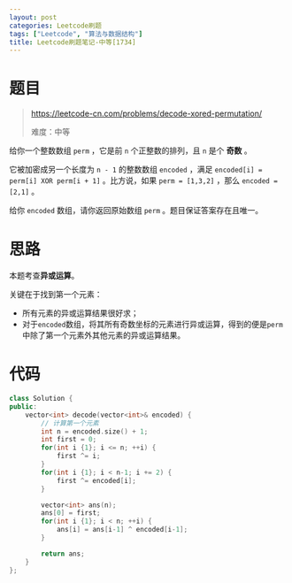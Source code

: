 ```yaml
---
layout: post
categories: Leetcode刷题
tags: ["Leetcode", "算法与数据结构"]
title: Leetcode刷题笔记-中等[1734]
---
```


<!-- more -->

# 题目

> https://leetcode-cn.com/problems/decode-xored-permutation/
>
> 难度：中等

给你一个整数数组 `perm` ，它是前 `n` 个正整数的排列，且 `n` 是个 **奇数** 。

它被加密成另一个长度为 `n - 1` 的整数数组 `encoded` ，满足 `encoded[i] = perm[i] XOR perm[i + 1]` 。比方说，如果 `perm = [1,3,2]` ，那么 `encoded = [2,1]` 。

给你 `encoded` 数组，请你返回原始数组 `perm` 。题目保证答案存在且唯一。

# 思路

本题考查**异或运算**。

关键在于找到第一个元素：

- 所有元素的异或运算结果很好求；
- 对于`encoded`数组，将其所有奇数坐标的元素进行异或运算，得到的便是`perm`中除了第一个元素外其他元素的异或运算结果。

# 代码

```c++
class Solution {
public:
    vector<int> decode(vector<int>& encoded) {
        // 计算第一个元素
        int n = encoded.size() + 1;
        int first = 0;
        for(int i {1}; i <= n; ++i) {
            first ^= i;
        }
        for(int i {1}; i < n-1; i += 2) {
            first ^= encoded[i];
        }

        vector<int> ans(n);
        ans[0] = first;
        for(int i {1}; i < n; ++i) {
            ans[i] = ans[i-1] ^ encoded[i-1];
        }

        return ans;
    }
};
```

